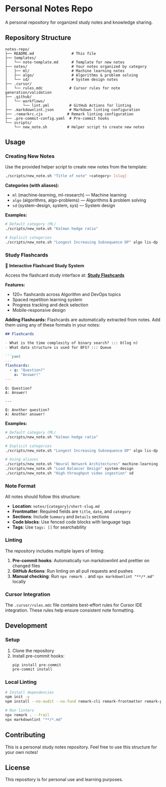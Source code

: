 # Personal Notes Repo

A personal repository for organized study notes and knowledge sharing.

## Repository Structure

```
notes-repo/
├── README.md                 # This file
├── templates/
│   └── note-template.md      # Template for new notes
├── notes/                    # Your notes organized by category
│   ├── ml/                   # Machine learning notes
│   ├── algo/                 # Algorithms & problem solving
│   └── sd/                   # System design notes
├── .cursor/
│   └── rules.mdc            # Cursor rules for note generation/validation
├── .github/
│   └── workflows/
│       └── lint.yml         # GitHub Actions for linting
├── .markdownlint.json       # Markdown linting configuration
├── .remarkrc.cjs           # Remark linting configuration
├── .pre-commit-config.yaml  # Pre-commit hooks
└── scripts/
    └── new_note.sh         # Helper script to create new notes
```

## Usage

### Creating New Notes

Use the provided helper script to create new notes from the template:

```bash
./scripts/new_note.sh "Title of note" <category> [slug]
```

**Categories (with aliases):**
- `ml` (machine-learning, ml-research) — Machine learning
- `algo` (algorithms, algo-problems) — Algorithms & problem solving
- `sd` (system-design, system, sys) — System design

**Examples:**
```bash
# Default category (ML)
./scripts/new_note.sh "Kalman hedge ratio"

# Explicit categories
./scripts/new_note.sh "Longest Increasing Subsequence DP" algo lis-dp
```

### Study Flashcards

🎯 **Interactive Flashcard Study System**

Access the flashcard study interface at: **[Study Flashcards](https://haoweichan.github.io/study-notes/)**

**Features:**
- 120+ flashcards across Algorithm and DevOps topics
- Spaced repetition learning system
- Progress tracking and deck selection
- Mobile-responsive design

**Adding Flashcards:**
Flashcards are automatically extracted from notes. Add them using any of these formats in your notes:

```markdown
## Flashcards

- What is the time complexity of binary search? ::: O(log n)
- What data structure is used for BFS? ::: Queue

```yaml
---
flashcards:
  - q: "Question?"
    a: "Answer!"
---
```

```flashcard
Q: Question?
A: Answer!

---

Q: Another question?
A: Another answer!
```

**Examples:**
```bash
# Default category (ML)
./scripts/new_note.sh "Kalman hedge ratio"

# Explicit categories
./scripts/new_note.sh "Longest Increasing Subsequence DP" algo lis-dp

# Using aliases
./scripts/new_note.sh "Neural Network Architectures" machine-learning
./scripts/new_note.sh "Load Balancer Design" system-design
./scripts/new_note.sh "High-throughput video ingestion" sd
```

### Note Format

All notes should follow this structure:

- **Location**: `notes/{category}/short-slug.md`
- **Frontmatter**: Required fields are `title`, `date`, and `category`
- **Sections**: Include `Summary` and `Details` sections
- **Code blocks**: Use fenced code blocks with language tags
- **Tags**: Use `tags: []` for searchability

### Linting

The repository includes multiple layers of linting:

1. **Pre-commit hooks**: Automatically run markdownlint and prettier on changed files
2. **GitHub Actions**: Run linting on all pull requests and pushes
3. **Manual checking**: Run `npx remark .` and `npx markdownlint "**/*.md"` locally

### Cursor Integration

The `.cursor/rules.mdc` file contains best-effort rules for Cursor IDE integration. These rules help ensure consistent note formatting.

## Development

### Setup

1. Clone the repository
2. Install pre-commit hooks:
   ```bash
   pip install pre-commit
   pre-commit install
   ```

### Local Linting

```bash
# Install dependencies
npm init -y
npm install --no-audit --no-fund remark-cli remark-frontmatter remark-preset-lint-recommended markdownlint-cli

# Run linters
npx remark . --frail
npx markdownlint "**/*.md"
```

## Contributing

This is a personal study notes repository. Feel free to use this structure for your own notes!

## License

This repository is for personal use and learning purposes.
